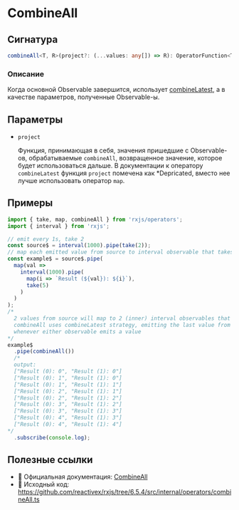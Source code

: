 # CombineAll

## Сигнатура

```typescript
combineAll<T, R>(project?: (...values: any[]) => R): OperatorFunction<T, R>
```

### Описание

Когда основной Observable завершится, использует [combineLatest](creation/combine-latest.md), а в качестве параметров, полученные Observable-ы.

## Параметры

- `project`

  Функция, принимающая в себя, значения пришедшие с Observable-ов, обрабатываемые `combineAll`, возвращенное значение, которое будет использоваться дальше. В документации к оператору `combineLatest` функция `project` помечена как *Depricated, вместо нее лучше использовать оператор `map`.

## Примеры

```typescript
import { take, map, combineAll } from 'rxjs/operators';
import { interval } from 'rxjs';

// emit every 1s, take 2
const source$ = interval(1000).pipe(take(2));
// map each emitted value from source to interval observable that takes 5 values
const example$ = source$.pipe(
  map(val =>
    interval(1000).pipe(
      map(i => `Result (${val}): ${i}`),
      take(5)
    )
  )
);
/*
  2 values from source will map to 2 (inner) interval observables that emit every 1s.
  combineAll uses combineLatest strategy, emitting the last value from each
  whenever either observable emits a value
*/
example$
  .pipe(combineAll())
  /*
  output:
  ["Result (0): 0", "Result (1): 0"]
  ["Result (0): 1", "Result (1): 0"]
  ["Result (0): 1", "Result (1): 1"]
  ["Result (0): 2", "Result (1): 1"]
  ["Result (0): 2", "Result (1): 2"]
  ["Result (0): 3", "Result (1): 2"]
  ["Result (0): 3", "Result (1): 3"]
  ["Result (0): 4", "Result (1): 3"]
  ["Result (0): 4", "Result (1): 4"]
*/
  .subscribe(console.log);
```

## Полезные ссылки

- 📰 Официальная документация: [CombineAll](https://rxjs.dev/api/operators/combineAll)
- 📁 Исходный код: https://github.com/reactivex/rxjs/tree/6.5.4/src/internal/operators/combineAll.ts
